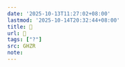 ```yaml
---
date: '2025-10-13T11:27:02+08:00'
lastmod: '2025-10-14T20:32:44+08:00'
title: 󰕅
url: 󰕅
tags: ["?"]
src: GHZR
note:
---
```


